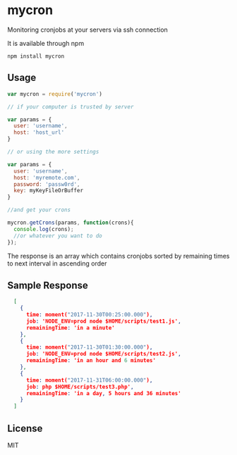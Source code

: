# mycron

Monitoring cronjobs at your servers via ssh connection

It is available through npm

```
npm install mycron
```

## Usage

``` js
var mycron = require('mycron')

// if your computer is trusted by server

var params = {
  user: 'username',
  host: 'host_url'
}

// or using the more settings

var params = {
  user: 'username',
  host: 'myremote.com',
  password: 'passw0rd',
  key: myKeyFileOrBuffer
}

//and get your crons

mycron.getCrons(params, function(crons){
  console.log(crons);
  //or whatever you want to do
});
```

The response is an array which contains cronjobs sorted by remaining times to next interval in ascending order

## Sample Response

```json
  [ 
    {
      time: moment("2017-11-30T00:25:00.000"),
      job: 'NODE_ENV=prod node $HOME/scripts/test1.js',
      remainingTime: 'in a minute'
    }, 
    {
      time: moment("2017-11-30T01:30:00.000"),
      job: 'NODE_ENV=prod node $HOME/scripts/test2.js',
      remainingTime: 'in an hour and 6 minutes'
    },
    {
      time: moment("2017-11-31T06:00:00.000"),
      job: php $HOME/scripts/test3.php',
      remainingTime: 'in a day, 5 hours and 36 minutes'
    }
  ]
```


## License

MIT
